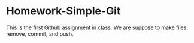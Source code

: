 # Homework-Simple-Git

This is the first Github assignment in class. We are suppose to make files, remove, commit, and push.
